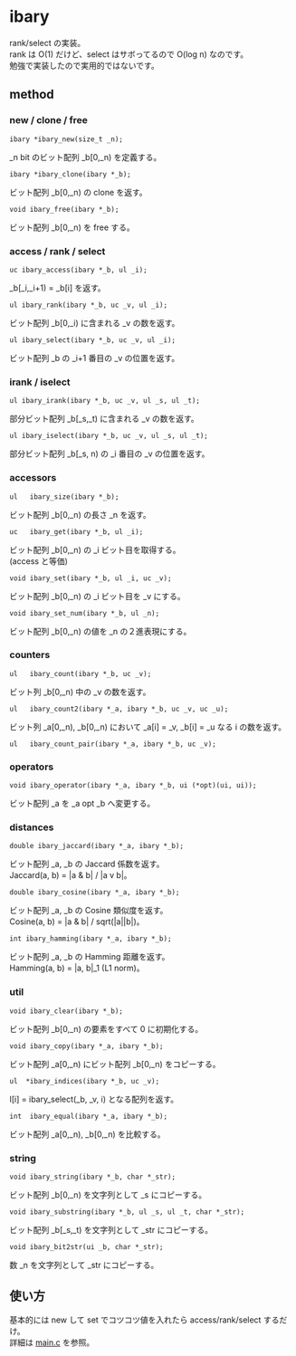 # ibary

rank/select の実装。  
rank は O(1) だけど、select はサボってるので O(log n) なのです。  
勉強で実装したので実用的ではないです。  

## method
### new / clone / free

    ibary *ibary_new(size_t _n);

_n bit のビット配列 _b[0,_n) を定義する。  

    ibary *ibary_clone(ibary *_b);

ビット配列 _b[0,_n) の clone を返す。  

    void ibary_free(ibary *_b);

ビット配列 _b[0,_n) を free する。


### access / rank / select

    uc ibary_access(ibary *_b, ul _i);

_b[_i,_i+1) = _b[i] を返す。  

    ul ibary_rank(ibary *_b, uc _v, ul _i);

ビット配列 _b[0,_i) に含まれる _v の数を返す。  

    ul ibary_select(ibary *_b, uc _v, ul _i);

ビット配列 _b の _i+1 番目の _v の位置を返す。


### irank / iselect

    ul ibary_irank(ibary *_b, uc _v, ul _s, ul _t);

部分ビット配列 _b[_s,_t) に含まれる _v の数を返す。

    ul ibary_iselect(ibary *_b, uc _v, ul _s, ul _t);

部分ビット配列 _b[_s, n) の _i 番目の _v の位置を返す。


### accessors

    ul   ibary_size(ibary *_b);

ビット配列 _b[0,_n) の長さ _n を返す。

    uc   ibary_get(ibary *_b, ul _i);

ビット配列 _b[0,_n) の _i ビット目を取得する。  
(access と等価)

    void ibary_set(ibary *_b, ul _i, uc _v);

ビット配列 _b[0,_n) の _i ビット目を _v にする。

    void ibary_set_num(ibary *_b, ul _n);

ビット配列 _b[0,_n) の値を _n の２進表現にする。

### counters

    ul   ibary_count(ibary *_b, uc _v);

ビット列 _b[0,_n) 中の _v の数を返す。

    ul   ibary_count2(ibary *_a, ibary *_b, uc _v, uc _u);

ビット列 _a[0,_n), _b[0,_n) において _a[i] = _v, _b[i] = _u なる i の数を返す。

    ul   ibary_count_pair(ibary *_a, ibary *_b, uc _v);


### operators

    void ibary_operator(ibary *_a, ibary *_b, ui (*opt)(ui, ui));

ビット配列 _a を _a opt _b へ変更する。

### distances

    double ibary_jaccard(ibary *_a, ibary *_b);

ビット配列 _a, _b の Jaccard 係数を返す。  
Jaccard(a, b) = |a & b| / |a v b|。  

    double ibary_cosine(ibary *_a, ibary *_b);

ビット配列 _a, _b の Cosine 類似度を返す。  
Cosine(a, b) = |a & b| / sqrt(|a||b|)。  

    int ibary_hamming(ibary *_a, ibary *_b);

ビット配列 _a, _b の Hamming 距離を返す。  
Hamming(a, b) = |a, b|_1 (L1 norm)。  

### util

    void ibary_clear(ibary *_b);

ビット配列 _b[0,_n) の要素をすべて 0 に初期化する。

    void ibary_copy(ibary *_a, ibary *_b);

ビット配列 _a[0,_n) にビット配列 _b[0,_n) をコピーする。

    ul  *ibary_indices(ibary *_b, uc _v);

I[i] = ibary_select(_b, _v, i) となる配列を返す。

    int  ibary_equal(ibary *_a, ibary *_b);

ビット配列 _a[0,_n), _b[0,_n) を比較する。

### string

    void ibary_string(ibary *_b, char *_str);

ビット配列 _b[0,_n) を文字列として _s にコピーする。

    void ibary_substring(ibary *_b, ul _s, ul _t, char *_str);

ビット配列 _b[_s,_t) を文字列として _str にコピーする。

    void ibary_bit2str(ui _b, char *_str);

数 _n を文字列として _str にコピーする。


## 使い方

基本的には new して set でコツコツ値を入れたら access/rank/select するだけ。  
詳細は [main.c][main] を参照。

[main]: https://github.com/masakazu-ishihata/ibary/blob/master/main.c "main.c"

